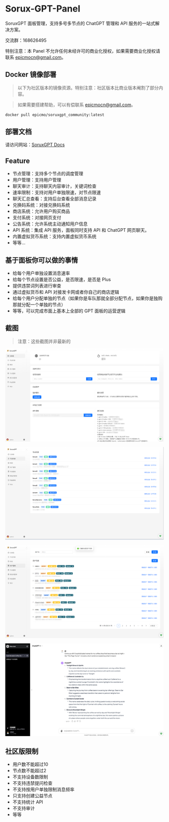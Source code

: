 # Sorux-GPT-Panel
SoruxGPT 面板管理，支持多号多节点的 ChatGPT 管理和 API 服务的一站式解决方案。

交流群：168626495  

特别注意：本 Panel 不允许任何未经许可的商业化授权，如果需要商业化授权请联系 epicmocn@gmail.com。  

## Docker 镜像部署
> 以下为社区版本的镜像资源。特别注意：社区版本比商业版本阉割了部分内容。  

> 如果需要搭建帮助，可以有偿联系 epicmocn@gmail.com。

```bash
docker pull epicmo/soruxgpt_community:latest
```

## 部署文档

请访问网站：[SoruxGPT Docs](https://liaosunny123.github.io/SoruxGPT-Docs/)

## Feature

- 节点管理：支持多个节点的调度管理
- 用户管理：支持用户管理
- 聊天审计：支持聊天内容审计，关键词检查
- 速率限制：支持对用户单独限速，对节点限速
- 聊天汇总查看：支持后台查看全部消息记录
- 兑换码系统：对接兑换码系统
- 商店系统：允许用户购买商品
- 支付系统：对接网页支付
- 公告系统：允许系统主动通知用户信息
- API 系统：集成 API 服务，面板同时支持 API 和 ChatGPT 网页聊天。
- 内置虚拟货币系统：支持内置虚拟货币系统
- 等等...

## 基于面板你可以做的事情

- 给每个用户单独设置消息速率
- 给每个节点设置是否公益，是否限速，是否是 Plus
- 提供违禁词列表进行审查
- 通过虚拟货币和 API 对接发卡网或者你自己的商店逻辑
- 给每个用户分配单独的节点（如果你是车队那就全部分配节点，如果你是独购那就分配一个单独的节点）
- 等等，可以完成市面上基本上全部的 GPT 面板的运营逻辑

## 截图
> 注意：这些截图并非最新的
  
![首页](1.png)

![用户节点列表](2.png)

![用户管理](3.png)

![聊天界面](4.png)

## 社区版限制

- 用户数不能超过10
- 节点数不能超过2
- 不支持设备数限制
- 不支持违禁提问检查
- 不支持按用户单独限制消息频率
- 只支持创建公益节点
- 不支持统计 API
- 不支持审计
- 等等

